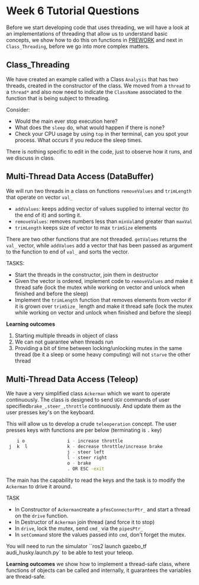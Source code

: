 Week 6 Tutorial Questions
=========================

Before we start developing code that uses threading, we will have a look at an implementations of threading that allow us to understand basic concepts, we show how to do this on functions in [PREWORK](./PREWORK.md) and next in `Class_Threading`, before we go into more complex matters.

Class_Threading
-----------------------------------------

We have created an example called with a Class `Analysis` that has two threads, created in the constructor of the class. We moved from a `thread` to a `thread*` and also now need to indicate the `ClassName` associated to the function that is being subject to threading. 

Consider:

* Would the main ever stop execution here? 
* What does the `sleep` do, what would happen if there is none?
* Check your CPU usage by using `top` in ther terminal, can you spot your process. What occurs if you reduce the sleep times.

There is nothing specific to edit in the code, just to observe how it runs, and we discuss in class.

Multi-Thread Data Access (DataBuffer)
-------------------------

We will run two threads in a class on functions  `removeValues` and `trimLength` that operate on vector `val_`

- `addValues`: keeps adding vector of values supplied to internal vector (to the end of it) and sorting it.
- `removeValues`:  removes numbers less than `minVal`and greater than `maxVal`
- `trimLength` keeps size of vector to max `trimSize` elements

There are two other functions that are not threaded. `getValues` returns the `val_` vector, while `addValues`  add a vector that has been passed as argument to the function to end of `val_` and  sorts the vector.

TASKS:
* Start the threads in the constructor, join them in destructor
* Given the vector is ordered, implement code to `removeValues` and make it thread safe (lock the mutex while working on vector and unlock when finished and before the sleep)
* Implement the `trimLength` function that removes elements from vector if it is grown over `trimSize_` length and make it thread safe (lock the mutex while working on vector and unlock when finished and before the sleep)

**Learning outcomes** 

1.  Starting  multiple threads in object of class 
2. We can not guarantee when threads run 
3. Providing a bit of time between locking/unlocking mutex in the same thread (be it a sleep or some heavy computing) will not `starve` the other thread

Multi-Thread Data Access (Teleop)
-------------------------

We have a very simplified class `Ackerman` which we want to operate continuously. The class is designed to send `UGV` commands of user specified`brake_,steer_,throttle`  continuously. And update them as the user presses key's on the keyboard.

This will allow us to develop a crude `teleoperation` concept. The user presses keys with functions are per below (terminating is `.` key)

```bash
    i o                i - increase throttle
 j  k  l               k - decrease throttle/increase brake
                       j - steer left
                       l - steer right
                       o - brake
                       . OR ESC -exit
```

The main has the capability to read the keys and the task is to modify the `Ackerman` to drive it around.

TASK

* In Constructor of `Ackerman`create a `pfmsConnectorPtr_` and start a thread on the `drive` function. 
* In Destructor of `Ackerman` join thread (and force it to stop)
* In `drive`, lock the mutex, send `cmd_` via the `pipesPtr_`
* In `setCommand` store the values passed into `cmd`, don't forget the mutex.

You will need to run the simulator ``ros2 launch gazebo_tf audi_husky.launch.py` to be able to test your teleop.

**Learning outcomes** we show how to implement a thread-safe class, where functions of objects can be called and internally, it guarantees the variables are thread-safe. 
